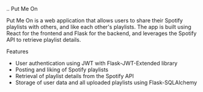 .. Put Me On

Put Me On is a web application that allows users to share their Spotify playlists with others, and like each other's playlists. The app is built using React for the frontend and Flask for the backend, and leverages the Spotify API to retrieve playlist details.


Features
- User authentication using JWT with Flask-JWT-Extended library
- Posting and liking of Spotify playlists
- Retrieval of playlist details from the Spotify API
- Storage of user data and all uploaded playlists using Flask-SQLAlchemy
